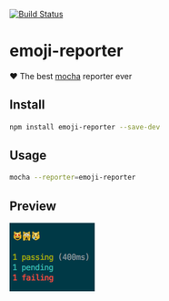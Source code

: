 [![Build Status](https://travis-ci.org/MicheleBertoli/emoji-reporter.svg?branch=master)](https://travis-ci.org/MicheleBertoli/emoji-reporter)

# emoji-reporter
❤️ The best [mocha](https://mochajs.org/) reporter ever

## Install

```bash
npm install emoji-reporter --save-dev
```

## Usage

```bash
mocha --reporter=emoji-reporter
```

## Preview

![Preview](images/screenshot.png)
